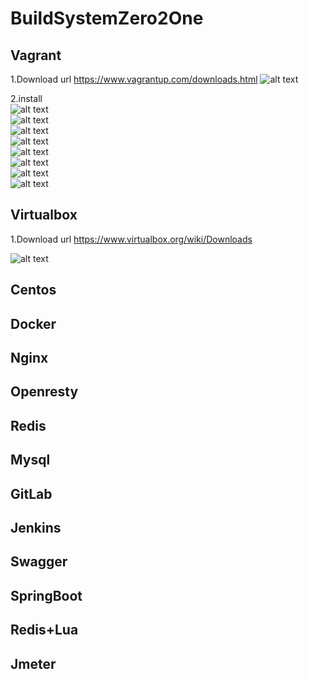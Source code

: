 # BuildSystemZero2One
## Vagrant
1.Download url
https://www.vagrantup.com/downloads.html
![alt text](images/Vagrant/Vagrant1.PNG)

2.install</br>
![alt text](images/Vagrant/Vagrant2.PNG)</br>
![alt text](images/Vagrant/Vagrant3.PNG)</br>
![alt text](images/Vagrant/Vagrant4.PNG)</br>
![alt text](images/Vagrant/Vagrant5.PNG)</br>
![alt text](images/Vagrant/Vagrant6.PNG)</br>
![alt text](images/Vagrant/Vagrant7.PNG)</br>
![alt text](images/Vagrant/Vagrant8.PNG)</br>
![alt text](images/Vagrant/Vagrant9.PNG)</br>

## Virtualbox
1.Download url
https://www.virtualbox.org/wiki/Downloads

![alt text](/images/Virtualbox/Virtualbox1.PNG?raw=true)

## Centos
## Docker
## Nginx
## Openresty
## Redis
## Mysql
## GitLab
## Jenkins
## Swagger
## SpringBoot
## Redis+Lua
## Jmeter

